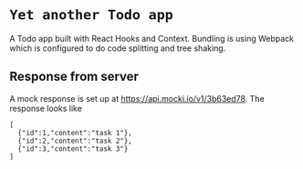 # `Yet another Todo app`

A Todo app built with React Hooks and Context. Bundling is using Webpack which is configured to do code splitting and tree shaking.

## Response from server
A mock response is set up at https://api.mocki.io/v1/3b63ed78. The response looks like
```
[
  {"id":1,"content":"task 1"},
  {"id":2,"content":"task 2"},
  {"id":3,"content":"task 3"}
]
```
